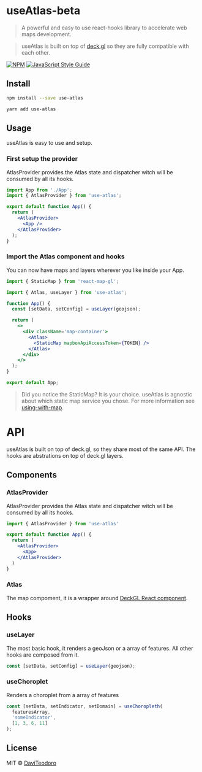 # useAtlas-beta 

> A powerful and easy to use react-hooks library to accelerate web maps development.

> useAtlas is built on top of [deck.gl](https://deck.gl/) so they are fully compatible with each other.

[![NPM](https://img.shields.io/npm/v/use-atlas.svg)](https://www.npmjs.com/package/use-atlas) [![JavaScript Style Guide](https://img.shields.io/badge/code_style-standard-brightgreen.svg)](https://standardjs.com)

## Install

```bash
npm install --save use-atlas
```

```bash
yarn add use-atlas
```

## Usage

useAtlas is easy to use and setup.

### First setup the provider

AtlasProvider provides the Atlas state and dispatcher witch will be consumed by all its hooks.

```jsx
import App from './App';
import { AtlasProvider } from 'use-atlas';

export default function App() {
  return (
    <AtlasProvider>
      <App />
    </AtlasProvider>
  );
}
```

### Import the Atlas component and hooks

You can now have maps and layers wherever you like inside your App.

```jsx
import { StaticMap } from 'react-map-gl';

import { Atlas, useLayer } from 'use-atlas';

function App() {
  const [setData, setConfig] = useLayer(geojson);

  return (
    <>
      <div className='map-container'>
        <Atlas>
          <StaticMap mapboxApiAccessToken={TOKEN} />
        </Atlas>
      </div>
    </>
  );
}

export default App;
```

> Did you notice the StaticMap? It is your choice. useAtlas is agnostic about which static map service you chose. For more information see [using-with-map](https://deck.gl/docs/get-started/using-with-map).

# API

useAtlas is built on top of deck.gl, so they share most of the same API. The hooks are abstrations on top of deck.gl layers.

## Components

### AtlasProvider

AtlasProvider provides the Atlas state and dispatcher witch will be consumed by all its hooks.

```jsx
import { AtlasProvider } from 'use-atlas'

export default function App() {
  return (
    <AtlasProvider>
      <App>
    </AtlasProvider>
  )
}
```

### Atlas

The map compoment, it is a wrapper around [DeckGL React component](https://deck.gl/docs/api-reference/react/deckgl).

## Hooks

### useLayer

The most basic hook, it renders a geoJson or a array of features. All other hooks are composed from it.

```jsx
const [setData, setConfig] = useLayer(geojson);
```

### useChoroplet

Renders a choroplet from a array of features

```jsx
const [setData, setIndicator, setDomain] = useChoropleth(
  featuresArray,
  'someIndicator',
  [1, 3, 6, 11]
);
```

## License

MIT © [DaviTeodoro](https://github.com/DaviTeodoro)
